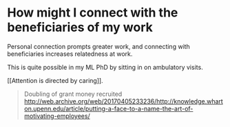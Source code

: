 # How might I connect with the beneficiaries of my work
Personal connection prompts greater work, and connecting with beneficiaries increases relatedness at work.

This is quite possible in my ML PhD by sitting in on ambulatory visits.

[[Attention is directed by caring]].

> Doubling of grant money recruited
http://web.archive.org/web/20170405233236/http://knowledge.wharton.upenn.edu/article/putting-a-face-to-a-name-the-art-of-motivating-employees/

<!-- #work #p1 -->

<!-- {BearID:9825F269-EAED-46EC-A120-9695D087C730-345-000001A90FC7762A} -->
